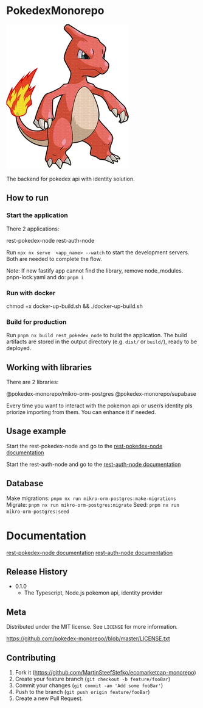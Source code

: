 # PokedexMonorepo

![Charmeleon Logo](./assets/charmeleon_logo.png)

The backend for pokedex api with identity solution.

## How to run

### Start the application

There 2 applications:

rest-pokedex-node
rest-auth-node

Run `npx nx serve  <app_name> --watch` to start the development servers. Both are needed to complete the flow.

Note: If new fastify app cannot find the library, remove node_modules. pnpn-lock.yaml and do:
`pnpm i`

### Run with docker

chmod +x docker-up-build.sh && ./docker-up-build.sh

### Build for production

Run `pnpm nx build rest_pokedex_node` to build the application. The build artifacts are stored in the output directory (e.g. `dist/` or `build/`), ready to be deployed.

## Working with libraries

There are 2 libraries:

@pokedex-monorepo/mikro-orm-postgres
@pokedex-monorepo/supabase

Every time you want to interact with the pokemon api or user/s identity pls priorize importing from them. You can enhance it if needed.

## Usage example

Start the rest-pokedex-node and go to the [rest-pokedex-node documentation](http://localhost:3000/documentation)

Start the rest-auth-node and go to the [rest-auth-node documentation](http://localhost:3001/documentation)

## Database

Make migrations: `pnpm nx run mikro-orm-postgres:make-migrations`
Migrate: `pnpm nx run mikro-orm-postgres:migrate`
Seed: `pnpm nx run mikro-orm-postgres:seed`

# Documentation

[rest-pokedex-node documentation](http://localhost:3000/documentation)
[rest-auth-node documentation](http://localhost:3001/documentation)

## Release History

- 0.1.0
  - The Typescript, Node.js pokemon api, identity provider

## Meta

Distributed under the MIT license. See `LICENSE` for more information.

<https://github.com/pokedex-monorepo//blob/master/LICENSE.txt>

## Contributing

1. Fork it (<https://github.com/MartinSteefStefko/ecomarketcap-monorepo>)
2. Create your feature branch (`git checkout -b feature/fooBar`)
3. Commit your changes (`git commit -am 'Add some fooBar'`)
4. Push to the branch (`git push origin feature/fooBar`)
5. Create a new Pull Request.

